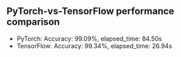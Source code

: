 ## PyTorch-vs-TensorFlow performance comparison
* PyTorch: Accuracy: 99.09%, elapsed_time: 84.50s
* TensorFlow: Accuracy: 99.34%, elapsed_time: 26.94s
